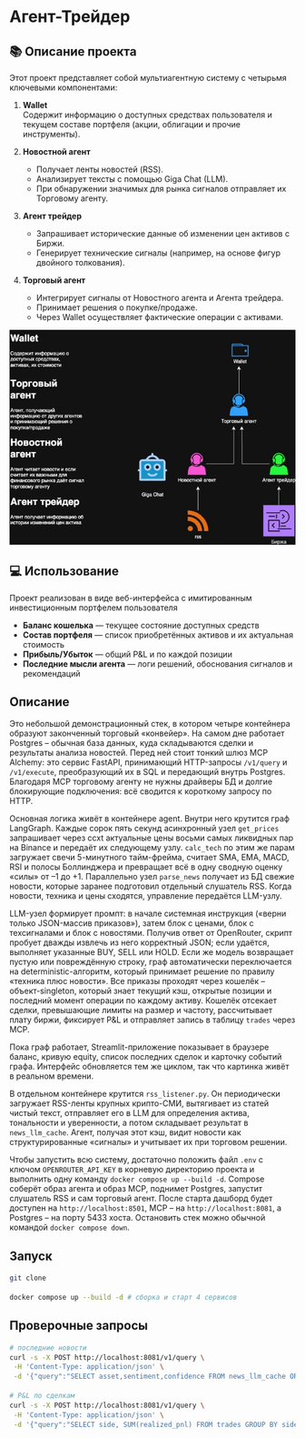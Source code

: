 # Агент-Трейдер

## 📚 Описание проекта

Этот проект представляет собой мультиагентную систему с четырьмя ключевыми компонентами:

1. **Wallet**  
   Содержит информацию о доступных средствах пользователя и текущем составе портфеля (акции, облигации и прочие инструменты).

2. **Новостной агент**  
   - Получает ленты новостей (RSS).  
   - Анализирует тексты с помощью Giga Chat (LLM).  
   - При обнаружении значимых для рынка сигналов отправляет их Торговому агенту.

3. **Агент трейдер**  
   - Запрашивает исторические данные об изменении цен активов с Биржи.  
   - Генерирует технические сигналы (например, на основе фигур двойного толкования).

4. **Торговый агент**  
   - Интегрирует сигналы от Новостного агента и Агента трейдера.  
   - Принимает решения о покупке/продаже.  
   - Через Wallet осуществляет фактические операции с активами.

![Project diagram](diagram.jpg)

## 💻 Использование

Проект реализован в виде веб-интерфейса с имитированным инвестиционным портфелем пользователя

- **Баланс кошелька** — текущее состояние доступных средств  
- **Состав портфеля** — список приобретённых активов и их актуальная стоимость  
- **Прибыль/Убыток** — общий P&L и по каждой позиции  
- **Последние мысли агента** — логи решений, обоснования сигналов и рекомендаций  

## Описание
Это небольшой демонстрационный стек, в котором четыре контейнера образуют законченный торговый «конвейер». На самом дне работает Postgres – обычная база данных, куда складываются сделки и результаты анализа новостей. Перед ней стоит тонкий шлюз MCP Alchemy: это сервис FastAPI, принимающий HTTP-запросы `/v1/query` и `/v1/execute`, преобразующий их в SQL и передающий внутрь Postgres. Благодаря MCP торговому агенту не нужны драйверы БД и долгие блокирующие подключения: всё сводится к короткому запросу по HTTP.

Основная логика живёт в контейнере agent. Внутри него крутится граф LangGraph. Каждые сорок пять секунд асинхронный узел `get_prices` запрашивает через ccxt актуальные цены восьми самых ликвидных пар на Binance и передаёт их следующему узлу. `calc_tech` по этим же парам загружает свечи 5-минутного тайм-фрейма, считает SMA, EMA, MACD, RSI и полосы Боллинджера и превращает всё в одну сводную оценку «силы» от –1 до +1. Параллельно узел `parse_news` получает из БД свежие новости, которые заранее подготовил отдельный слушатель RSS. Когда новости, техника и цены сходятся, управление передаётся LLM-узлу.

LLM-узел формирует промпт: в начале системная инструкция («верни только JSON-массив приказов»), затем блок с ценами, блок с техсигналами и блок с новостями. Получив ответ от OpenRouter, скрипт пробует дважды извлечь из него корректный JSON; если удаётся, выполняет указанные BUY, SELL или HOLD. Если же модель возвращает пустую или повреждённую строку, граф автоматически переключается на deterministic-алгоритм, который принимает решение по правилу «техника плюс новости». Все приказы проходят через кошелёк – объект-single­ton, который знает текущий кэш, открытые позиции и последний момент операции по каждому активу. Кошелёк отсекает сделки, превышающие лимиты на размер и частоту, рассчитывает плату биржи, фиксирует P\&L и отправляет запись в таблицу `trades` через MCP.

Пока граф работает, Streamlit-приложение показывает в браузере баланс, кривую equity, список последних сделок и карточку событий графа. Интерфейс обновляется тем же циклом, так что картинка живёт в реальном времени.

В отдельном контейнере крутится `rss_listener.py`. Он периодически загружает RSS-ленты крупных крипто-СМИ, вытягивает из статей чистый текст, отправляет его в LLM для определения актива, тональности и уверенности, а потом складывает результат в `news_llm_cache`. Агент, получая этот кэш, видит новости как структурированные «сигналы» и учитывает их при торговом решении.

Чтобы запустить всю систему, достаточно положить файл `.env` с ключом `OPENROUTER_API_KEY` в корневую директорию проекта и выполнить одну команду `docker compose up --build -d`. Compose соберёт образ агента и образ MCP, поднимет Postgres, запустит слушатель RSS и сам торговый агент. После старта дашборд будет доступен на `http://localhost:8501`, MCP – на `http://localhost:8081`, а Postgres – на порту 5433 хоста. Остановить стек можно обычной командой `docker compose down`.

## Запуск
```bash
git clone 

docker compose up --build -d # сборка и старт 4 сервисов
```
##  Проверочные запросы
```bash
# последние новости
curl -s -X POST http://localhost:8081/v1/query \
 -H 'Content-Type: application/json' \
 -d '{"query":"SELECT asset,sentiment,confidence FROM news_llm_cache ORDER BY created_at DESC LIMIT 3;"}' | jq

# P&L по сделкам
curl -s -X POST http://localhost:8081/v1/query \
 -H 'Content-Type: application/json' \
 -d '{"query":"SELECT side, SUM(realized_pnl) FROM trades GROUP BY side;"}' | jq
```